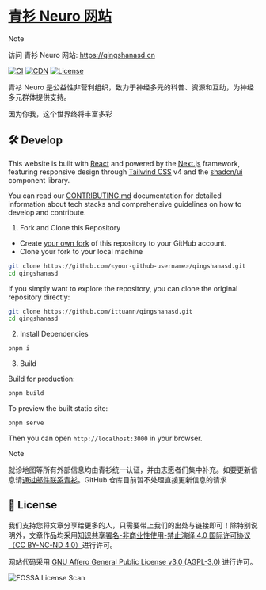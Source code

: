 # [青衫 Neuro 网站](https://qingshanasd.cn)

> [!NOTE]
> 访问 青衫 Neuro 网站: <https://qingshanasd.cn>

[![CI][ci-img]][ci-url]
[![CDN][cdn-img]][cdn-url]
[![License][license-img]][license-url]

[ci-img]: https://img.shields.io/github/actions/workflow/status/ittuann/qingshanasd/CI.yml?branch=main&label=Build%20Status&logo=refinedgithub
[ci-url]: https://github.com/ittuann/qingshanasd
[cdn-img]: https://img.shields.io/badge/GitHub_Pages-CDN-blue?logo=github
[cdn-url]: https://qingshanasd.cn
[license-img]: https://img.shields.io/github/license/ittuann/qingshanasd
[license-url]: https://github.com/ittuann/qingshanasd/blob/main/LICENSE

青衫 Neuro 是公益性非营利组织，致力于神经多元的科普、资源和互助，为神经多元群体提供支持。

因为你我，这个世界终将丰富多彩

## 🛠️ Develop

This website is built with [React](https://react.dev/) and powered by the [Next.js](https://nextjs.org/) framework, featuring responsive design through [Tailwind CSS](https://tailwindcss.com/) v4 and the [shadcn/ui](https://ui.shadcn.com/) component library.

You can read our [CONTRIBUTING.md](https://github.com/ittuann/qingshanasd/blob/main/CONTRIBUTING.md) documentation for detailed information about tech stacks and comprehensive guidelines on how to develop and contribute.

1. Fork and Clone this Repository

- Create [your own fork](https://docs.github.com/get-started/quickstart/fork-a-repo) of this repository to your GitHub account.
- Clone your fork to your local machine

```bash
git clone https://github.com/<your-github-username>/qingshanasd.git
cd qingshanasd
```

If you simply want to explore the repository, you can clone the original repository directly:

```bash
git clone https://github.com/ittuann/qingshanasd.git
cd qingshanasd
```

2. Install Dependencies

```bash
pnpm i
```

3. Build

Build for production:

```bash
pnpm build
```

To preview the built static site:

```bash
pnpm serve
```

Then you can open `http://localhost:3000` in your browser.

> [!NOTE]
> 就诊地图等所有外部信息均由青衫统一认证，并由志愿者们集中补充。如要更新信息请[通过邮件联系青衫](https://mp.weixin.qq.com/s/YuUY9ZKhMgJSxmLIzOW4sQ)。GitHub 仓库目前暂不处理直接更新信息的请求

## 📜 License

我们支持您将文章分享给更多的人，只需要带上我们的出处与链接即可！除特别说明外，文章作品均采用[知识共享署名-非商业性使用-禁止演绎 4.0 国际许可协议（CC BY-NC-ND 4.0）](https://github.com/ittuann/qingshanasd/blob/main/LICENSE-CC-BY-NC-ND)进行许可。

网站代码采用 [GNU Affero General Public License v3.0 (AGPL-3.0)](https://github.com/ittuann/qingshanasd/blob/main/LICENSE) 进行许可。

![FOSSA License Scan](https://app.fossa.com/api/projects/git%2Bgithub.com%2Fittuann%2Fqingshanasd.svg?type=large&issueType=license)
